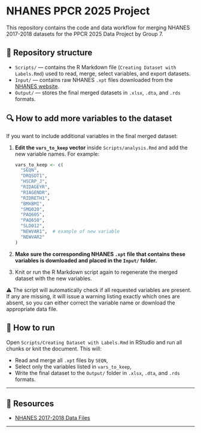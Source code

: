 # NHANES PPCR 2025 Project

This repository contains the code and data workflow for merging NHANES 2017-2018 datasets for the PPCR 2025 Data Project by Group 7.

## 📂 Repository structure

- `Scripts/` — contains the R Markdown file (`Creating Dataset with Labels.Rmd`) used to read, merge, select variables, and export datasets.
- `Input/` — contains raw NHANES `.xpt` files downloaded from the [NHANES website](https://wwwn.cdc.gov/nchs/nhanes/continuousnhanes/default.aspx?BeginYear=2017).
- `Output/` — stores the final merged datasets in `.xlsx`, `.dta`, and `.rds` formats.

## 🔍 How to add more variables to the dataset

If you want to include additional variables in the final merged dataset:

1. **Edit the `vars_to_keep` vector** inside `Scripts/analysis.Rmd` and add the new variable names. For example:

    ```r
    vars_to_keep <- c(
      "SEQN",
      "DRQSDT1",
      "HSCRP_J",
      "RIDAGEYR",
      "RIAGENDR",
      "RIDRETH1",
      "BMXBMI",
      "SMQ020",
      "PAQ605",
      "PAQ650",
      "SLD012",
      "NEWVAR1",  # example of new variable
      "NEWVAR2"
    )
    ```

2. **Make sure the corresponding NHANES `.xpt` file that contains these variables is downloaded and placed in the `Input/` folder.**

3. Knit or run the R Markdown script again to regenerate the merged dataset with the new variables.

⚠️ The script will automatically check if all requested variables are present. If any are missing, it will issue a warning listing exactly which ones are absent, so you can either correct the variable name or download the appropriate data file.

## 🚀 How to run

Open `Scripts/Creating Dataset with Labels.Rmd` in RStudio and run all chunks or knit the document. This will:

- Read and merge all `.xpt` files by `SEQN`,
- Select only the variables listed in `vars_to_keep`,
- Write the final dataset to the `Output/` folder in `.xlsx`, `.dta`, and `.rds` formats.

---

## 🔗 Resources

- [NHANES 2017-2018 Data Files](https://wwwn.cdc.gov/nchs/nhanes/continuousnhanes/default.aspx?BeginYear=2017)

---
